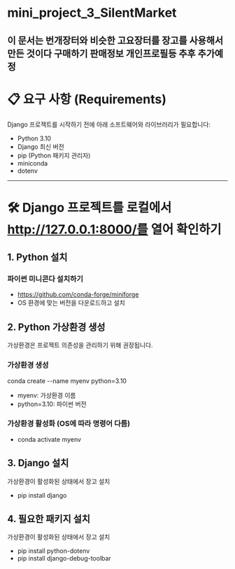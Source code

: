 # mini_project_3_SilentMarket
이 문서는 번개장터와 비슷한 고요장터를 장고를 사용해서 만든 것이다
구매하기 판매정보 개인프로필등 추후 추가예정
---

# 📋 요구 사항 (Requirements)
Django 프로젝트를 시작하기 전에 아래 소프트웨어와 라이브러리가 필요합니다:

- Python 3.10
- Django 최신 버전
- pip (Python 패키지 관리자)
- miniconda
- dotenv
---

# 🛠️ Django 프로젝트를 로컬에서 http://127.0.0.1:8000/를 열어 확인하기
## 1. Python 설치

### 파이썬 미니콘다 설치하기
- https://github.com/conda-forge/miniforge
- OS 환경에 맞는 버전을 다운로드하고 설치

## 2. Python 가상환경 생성
가상환경은 프로젝트 의존성을 관리하기 위해 권장됩니다.


### 가상환경 생성
conda create --name myenv python=3.10
- myenv: 가상환경 이름
- python=3.10: 파이썬 버전

### 가상환경 활성화 (OS에 따라 명령어 다름)
- conda activate myenv

## 3. Django 설치
가상환경이 활성화된 상태에서 장고 설치
- pip install django

## 4. 필요한 패키지 설치
가상환경이 활성화된 상태에서 장고 설치
- pip install python-dotenv
- pip install django-debug-toolbar

